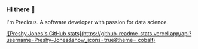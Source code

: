 ### Hi there 👋

I'm Precious. A software developer with passion for data science.

[![Preshy Jones's GitHub stats](https://github-readme-stats.vercel.app/api?username=Preshy-Jones&show_icons=true&theme= cobalt)](https://github.com/Preshy-Jones/github-readme-stats)


<!--
**Preshy-Jones/Preshy-Jones** is a ✨ _special_ ✨ repository because its `README.md` (this file) appears on your GitHub profile.

Here are some ideas to get you started:

- 🔭 I’m currently working on ...
- 🌱 I’m currently learning ...
- 👯 I’m looking to collaborate on ...
- 🤔 I’m looking for help with ...
- 💬 Ask me about ...
- 📫 How to reach me: ...
- 😄 Pronouns: ...
- ⚡ Fun fact: ...
-->

